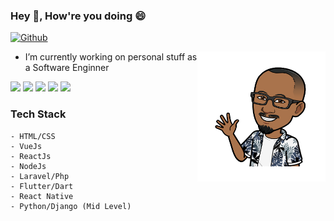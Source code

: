 ### Hey 👋, How're you doing 😄

[![Github](https://img.shields.io/github/followers/emekalites?label=Follow&style=social)](https://github.com/emekalites)

<img align="right" src="https://github.com/emekalites/emekalites/blob/main/me.png" alt="How're you doing" width=205px height=208px />

- I’m currently working on personal stuff as a Software Enginner

![](https://github-profile-summary-cards.vercel.app/api/cards/profile-details?username=emekalites&theme=github)
![](https://github-profile-summary-cards.vercel.app/api/cards/repos-per-language?username=emekalites&theme=github)
![](https://github-profile-summary-cards.vercel.app/api/cards/most-commit-language?username=emekalites&theme=github)
![](https://github-profile-summary-cards.vercel.app/api/cards/stats?username=emekalites&theme=github)
![](https://github-profile-summary-cards.vercel.app/api/cards/productive-time?username=emekalites&theme=github)

### Tech Stack
 ```
 - HTML/CSS
 - VueJs
 - ReactJs
 - NodeJs
 - Laravel/Php
 - Flutter/Dart
 - React Native
 - Python/Django (Mid Level)
```
